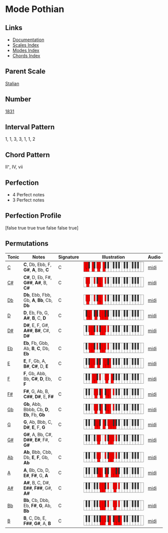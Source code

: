 # Mode Pothian

## Links

- [Documentation](README.md)
- [Scales Index](Scales.md)
- [Modes Index](Modes.md)
- [Chords Index](Chords.md)

## Parent Scale

[Stalian](ScaleStalian.md)

## Number

[1831](https://ianring.com/musictheory/scales/1831)

## Interval Pattern

1, 1, 3, 3, 1, 1, 2

## Chord Pattern

II⁺, IV, vii

## Perfection

- 4 Perfect notes
- 3 Perfect notes

## Perfection Profile

[false true true true false false true]

## Permutations

| Tonic | Notes | Signature | Illustration | Audio |
|-------|-------|-----------|--------------|-------|
| [C](ModeCNaturalPothian.md) | **C**, Db, Ebb, F, **G#**, **A**, Bb, **C** | C | ![CNaturalPothian](ModeCNaturalPothian.png) | [midi](https://github.com/edipermadi/music/blob/main/docs/ModeCNaturalPothian.mid?raw=true) |
| [C#](ModeCSharpPothian.md) | **C#**, D, Eb, F#, **G##**, **A#**, B, **C#** | C | ![CSharpPothian](ModeCSharpPothian.png) | [midi](https://github.com/edipermadi/music/blob/main/docs/ModeCSharpPothian.mid?raw=true) |
| [Db](ModeDFlatPothian.md) | **Db**, Ebb, Fbb, Gb, **A**, **Bb**, Cb, **Db** | C | ![DFlatPothian](ModeDFlatPothian.png) | [midi](https://github.com/edipermadi/music/blob/main/docs/ModeDFlatPothian.mid?raw=true) |
| [D](ModeDNaturalPothian.md) | **D**, Eb, Fb, G, **A#**, **B**, C, **D** | C | ![DNaturalPothian](ModeDNaturalPothian.png) | [midi](https://github.com/edipermadi/music/blob/main/docs/ModeDNaturalPothian.mid?raw=true) |
| [D#](ModeDSharpPothian.md) | **D#**, E, F, G#, **A##**, **B#**, C#, **D#** | C | ![DSharpPothian](ModeDSharpPothian.png) | [midi](https://github.com/edipermadi/music/blob/main/docs/ModeDSharpPothian.mid?raw=true) |
| [Eb](ModeEFlatPothian.md) | **Eb**, Fb, Gbb, Ab, **B**, **C**, Db, **Eb** | C | ![EFlatPothian](ModeEFlatPothian.png) | [midi](https://github.com/edipermadi/music/blob/main/docs/ModeEFlatPothian.mid?raw=true) |
| [E](ModeENaturalPothian.md) | **E**, F, Gb, A, **B#**, **C#**, D, **E** | C | ![ENaturalPothian](ModeENaturalPothian.png) | [midi](https://github.com/edipermadi/music/blob/main/docs/ModeENaturalPothian.mid?raw=true) |
| [F](ModeFNaturalPothian.md) | **F**, Gb, Abb, Bb, **C#**, **D**, Eb, **F** | C | ![FNaturalPothian](ModeFNaturalPothian.png) | [midi](https://github.com/edipermadi/music/blob/main/docs/ModeFNaturalPothian.mid?raw=true) |
| [F#](ModeFSharpPothian.md) | **F#**, G, Ab, B, **C##**, **D#**, E, **F#** | C | ![FSharpPothian](ModeFSharpPothian.png) | [midi](https://github.com/edipermadi/music/blob/main/docs/ModeFSharpPothian.mid?raw=true) |
| [Gb](ModeGFlatPothian.md) | **Gb**, Abb, Bbbb, Cb, **D**, **Eb**, Fb, **Gb** | C | ![GFlatPothian](ModeGFlatPothian.png) | [midi](https://github.com/edipermadi/music/blob/main/docs/ModeGFlatPothian.mid?raw=true) |
| [G](ModeGNaturalPothian.md) | **G**, Ab, Bbb, C, **D#**, **E**, F, **G** | C | ![GNaturalPothian](ModeGNaturalPothian.png) | [midi](https://github.com/edipermadi/music/blob/main/docs/ModeGNaturalPothian.mid?raw=true) |
| [G#](ModeGSharpPothian.md) | **G#**, A, Bb, C#, **D##**, **E#**, F#, **G#** | C | ![GSharpPothian](ModeGSharpPothian.png) | [midi](https://github.com/edipermadi/music/blob/main/docs/ModeGSharpPothian.mid?raw=true) |
| [Ab](ModeAFlatPothian.md) | **Ab**, Bbb, Cbb, Db, **E**, **F**, Gb, **Ab** | C | ![AFlatPothian](ModeAFlatPothian.png) | [midi](https://github.com/edipermadi/music/blob/main/docs/ModeAFlatPothian.mid?raw=true) |
| [A](ModeANaturalPothian.md) | **A**, Bb, Cb, D, **E#**, **F#**, G, **A** | C | ![ANaturalPothian](ModeANaturalPothian.png) | [midi](https://github.com/edipermadi/music/blob/main/docs/ModeANaturalPothian.mid?raw=true) |
| [A#](ModeASharpPothian.md) | **A#**, B, C, D#, **E##**, **F##**, G#, **A#** | C | ![ASharpPothian](ModeASharpPothian.png) | [midi](https://github.com/edipermadi/music/blob/main/docs/ModeASharpPothian.mid?raw=true) |
| [Bb](ModeBFlatPothian.md) | **Bb**, Cb, Dbb, Eb, **F#**, **G**, Ab, **Bb** | C | ![BFlatPothian](ModeBFlatPothian.png) | [midi](https://github.com/edipermadi/music/blob/main/docs/ModeBFlatPothian.mid?raw=true) |
| [B](ModeBNaturalPothian.md) | **B**, C, Db, E, **F##**, **G#**, A, **B** | C | ![BNaturalPothian](ModeBNaturalPothian.png) | [midi](https://github.com/edipermadi/music/blob/main/docs/ModeBNaturalPothian.mid?raw=true) |
